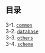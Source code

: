## 目录

3-1. [`common`](https://github.com/PokeyBoa/python-scripts/tree/master/tools/common)\
3-2. [`database`](https://github.com/PokeyBoa/python-scripts/tree/master/tools/database)\
3-3. [`others`](https://github.com/PokeyBoa/python-scripts/tree/master/tools/others)\
3-4. [`scheme`](https://github.com/PokeyBoa/python-scripts/tree/master/tools/scheme)


